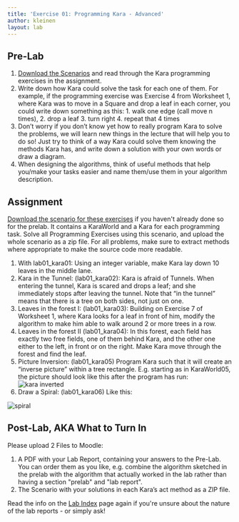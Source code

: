 ```yaml
---
title: 'Exercise 01: Programming Kara - Advanced'
author: kleinen
layout: lab
---
```

## Pre-Lab

1.    [Download the Scenarios][1] and read through the Kara programming exercises in the assignment.
2.   Write down how Kara could solve the task for each one of them. For example, if the programming exercise was Exercise 4 from Worksheet 1, where Kara was to move in a Square and drop a leaf in each corner, you could write down something as this:
         1.  walk one edge (call move n times),
         2.  drop a leaf
         3.  turn right
         4.  repeat that 4 times
3.   Don&#8217;t worry if you don&#8217;t know yet how to really program Kara to solve the problems, we will learn new things in the lecture that will help you to do so! Just try to think of a way Kara could solve them knowing the methods Kara has, and write down a solution with your own words or draw a diagram.
4.   When designing the algorithms, think of useful methods that help you/make your tasks easier and name them/use them in your algorithm description.

## Assignment

[Download the scenario for these exercises][1] if you haven't already done so for the prelab. It contains a KaraWorld and a Kara for each programming task. Solve all Programming Exercises using this scenario, and upload the whole scenario as a zip file. For all problems, make sure to extract methods where appropriate to make the source code more readable.

1. With lab01_kara01: Using an integer variable, make Kara lay down 10 leaves in the middle lane.
2.  Kara in the Tunnel: (lab01_kara02): Kara is afraid of Tunnels. When entering the tunnel, Kara is scared and drops a leaf; and she immediately stops after leaving the tunnel. Note that &#8220;in the tunnel&#8221; means that there is a tree on both sides, not just on one.
3.  Leaves in the forest I: (lab01_kara03): Building on Exercise 7 of Worksheet 1, where Kara looks for a leaf in front of him, modify the algorithm to make him able to walk around 2 or more trees in a row.
4.  Leaves in the forest II (lab01_kara04): In this forest, each field has exactly two free fields, one of them behind Kara, and the other one either to the left, in front or on the right. Make Kara move through the forest and find the leaf.
5.  Picture Inversion: (lab01_kara05) Program Kara such that it will create an &#8220;inverse picture&#8221; within a tree rectangle. E.g. starting as in KaraWorld05, the picture should look like this after the program has run:
![kara inverted](../images/kara-exercise01-inverted.jpg)
6.  Draw a Spiral: (lab01_kara06) Like this:

![spiral](../images/kara-exercise01-spiral.jpg)

## Post-Lab, AKA What to Turn In

Please upload 2 Files to Moodle:

1.  A PDF with your Lab Report, containing your answers to the Pre-Lab. You can order them as you like, e.g.
    combine the algorithm sketched in the prelab with the algorithm that actually worked in the lab rather than having a section "prelab" and "lab report".
2.  The Scenario with your solutions in each Kara&#8217;s act method as a ZIP file.

Read the info on the [Lab Index]() page again if you're unsure about the nature of the lab reports - or simply ask!

 [1]: https://github.com/htw-imi-info1/exercise01-kara

